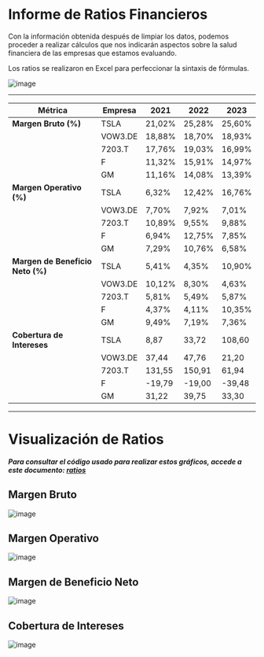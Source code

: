 # Informe de Ratios Financieros
Con la información obtenida después de limpiar los datos, podemos proceder a realizar cálculos que nos indicarán aspectos sobre la salud financiera de las empresas que estamos evaluando.

Los ratios se realizaron en Excel para perfeccionar la sintaxis de fórmulas.

![image](https://github.com/user-attachments/assets/1b49d55b-1e34-4b88-8992-3aaadc3067cd)

---

| **Métrica**                   | **Empresa** | **2021**  | **2022**  | **2023**  |
|-------------------------------|-------------|-----------|-----------|-----------|
| **Margen Bruto (%)**           | TSLA        | 21,02%    | 25,28%    | 25,60%    |
|                               | VOW3.DE     | 18,88%    | 18,70%    | 18,93%    |
|                               | 7203.T      | 17,76%    | 19,03%    | 16,99%    |
|                               | F           | 11,32%    | 15,91%    | 14,97%    |
|                               | GM          | 11,16%    | 14,08%    | 13,39%    |
| **Margen Operativo (%)**       | TSLA        | 6,32%     | 12,42%    | 16,76%    |
|                               | VOW3.DE     | 7,70%     | 7,92%     | 7,01%     |
|                               | 7203.T      | 10,89%    | 9,55%     | 9,88%     |
|                               | F           | 6,94%     | 12,75%    | 7,85%     |
|                               | GM          | 7,29%     | 10,76%    | 6,58%     |
| **Margen de Beneficio Neto (%)** | TSLA      | 5,41%     | 4,35%     | 10,90%    |
|                               | VOW3.DE     | 10,12%    | 8,30%     | 4,63%     |
|                               | 7203.T      | 5,81%     | 5,49%     | 5,87%     |
|                               | F           | 4,37%     | 4,11%     | 10,35%    |
|                               | GM          | 9,49%     | 7,19%     | 7,36%     |
| **Cobertura de Intereses**      | TSLA       | 8,87      | 33,72     | 108,60    |
|                               | VOW3.DE     | 37,44     | 47,76     | 21,20     |
|                               | 7203.T      | 131,55    | 150,91    | 61,94     |
|                               | F           | -19,79    | -19,00    | -39,48    |
|                               | GM          | 31,22     | 39,75     | 33,30     |


---
# Visualización de Ratios
##### Para consultar el código usado para realizar estos gráficos, accede a este documento: [ratios](https://github.com/tommcrojo/analisis_financiero_coches/blob/main/scripts/graficos_ratios.ipynb)

## Margen Bruto
![image](https://github.com/user-attachments/assets/6460a6c8-dbbb-4805-b7a4-d62e7c4c9459)

## Margen Operativo
![image](https://github.com/user-attachments/assets/b1dbe462-5551-47e0-a05c-a852b1d97e8a)

## Margen de Beneficio Neto
![image](https://github.com/user-attachments/assets/f73d35f1-ef81-49de-a70e-a3be6eb1a956)

## Cobertura de Intereses
![image](https://github.com/user-attachments/assets/fac9e53a-6a54-46f2-9a0c-2c425d53cc19)

